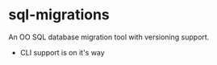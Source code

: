 # sql-migrations
An OO SQL database migration tool with versioning support.

- CLI support is on it's way